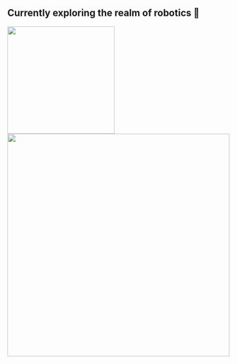 ## Currently exploring the realm of robotics :robot:

<p>
     <img width="242" src="http://github-profile-summary-cards.vercel.app/api/cards/repos-per-language?username=anhquan18&theme=zenburn">
     <img width="502" src="http://github-profile-summary-cards.vercel.app/api/cards/profile-details?username=anhquan18&theme=zenburn"> 
<p/>

<!--
**anhquan18/anhquan18** is a ✨ _special_ ✨ repository because its `README.md` (this file) appears on your GitHub profile.

Here are some ideas to get you started:

- 🔭 I’m currently working on ...
- 🌱 I’m currently learning ...
- 👯 I’m looking to collaborate on ...
- 🤔 I’m looking for help with ...
- 💬 Ask me about ...
- 📫 How to reach me: ...
- 😄 Pronouns: ...
- ⚡ Fun fact: ...
-->
